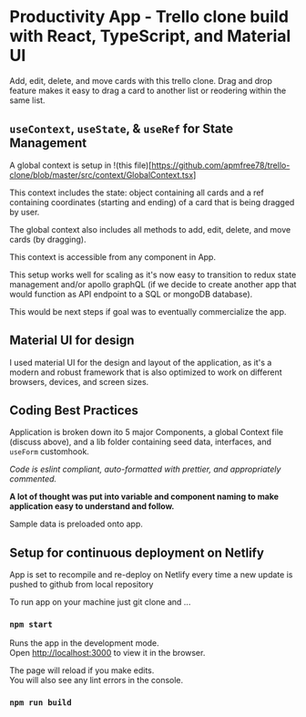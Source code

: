 # Productivity App - Trello clone build with React, TypeScript, and Material UI

Add, edit, delete, and move cards with this trello clone.  Drag and drop feature
makes it easy to drag a card to another list or reodering within the same list.

## `useContext`, `useState`, & `useRef` for State Management

A global context is setup in !(this file)[https://github.com/apmfree78/trello-clone/blob/master/src/context/GlobalContext.tsx]

This context includes the state: object containing all cards and a ref
containing coordinates (starting and ending) of a card that is being
dragged by user. 

The global context also includes all methods to add, edit, delete, and move
cards (by dragging).

This context is accessible from any component in App.

This setup works well for scaling as it's now easy to transition to
redux state management and/or apollo graphQL (if we decide to create another
app that would function as API endpoint to a SQL or mongoDB database).

This would be next steps if goal was to eventually commercialize the app.

## Material UI for design

I used material UI for the design and layout of the application,
as it's a modern and robust framework that is also optimized to
work on different browsers, devices, and screen sizes.

## Coding Best Practices

Application is broken down ito 5 major Components, a global Context file (discuss above),
and a lib folder containing seed data, interfaces, and `useForm` customhook.

*Code is eslint compliant, auto-formatted with prettier, and appropriately commented.*

**A lot of thought was put into variable and component naming to make application easy to understand
and follow.**

Sample data is preloaded onto app. 

## Setup for continuous deployment on Netlify

App is set to recompile and re-deploy on Netlify every time a new
update is pushed to github from local repository

To run app on your machine just git clone and ...

### `npm start`

Runs the app in the development mode.\
Open [http://localhost:3000](http://localhost:3000) to view it in the browser.

The page will reload if you make edits.\
You will also see any lint errors in the console.

### `npm run build`



